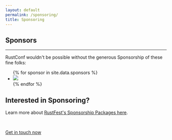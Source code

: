 ```yaml
---
layout: default
permalink: /sponsoring/
title: Sponsoring
---
```


<div class="popout sponsors">
  <section>
    <h1>Sponsors</h1>
    <hr />
    <p>
      RustConf wouldn't be possible without the generous Sponsorship of these fine folks:
    </p>
    <ul>
      {% for sponsor in site.data.sponsors %}
        <li><a href="{{sponsor.link}}" title="{{sponsor.name}}"><img src="/assets/sponsors/{{sponsor.thumbnailUrl}}" /></a></li>
      {% endfor %}
    </ul>
  </section>
</div>


<section class="whitewithwheel">
  <h2>Interested in Sponsoring?</h2>
  <p>Learn more about <a href="/assets/downloads/rustfest_2016_sponsorship.pdf">RustFest's Sponsorship Packages here</a>.
  </p>
  <br />
  <p>
    <a class="button" href="mailto:sponsors@rustfest.eu">
      Get in touch now
    </a>
  </p>
</section>
